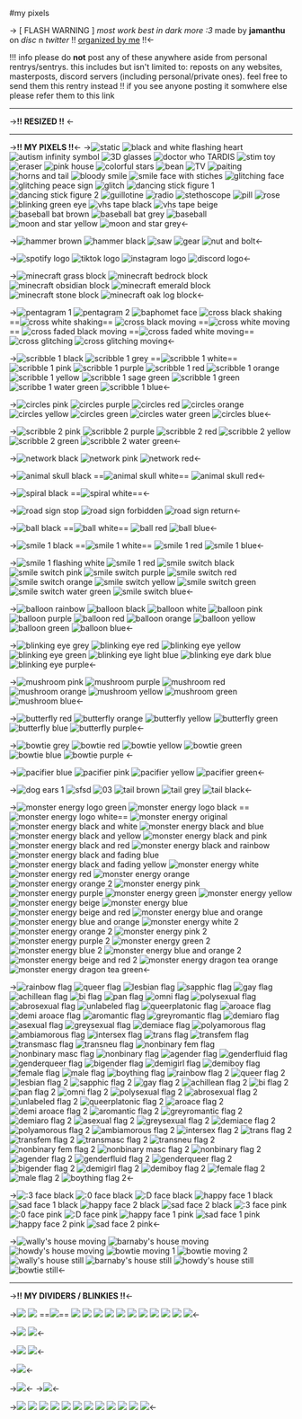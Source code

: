 #my pixels

-> [ FLASH WARNING ]
*most work best in dark more :3*
made by **jamanthu** on *disc* n *twitter*
!! [organized by me](https://rentry.co/jamPixels-a) !!<-

!!! info please do **not** post any of these anywhere aside from personal rentrys/sentrys. this includes but isn't limited to: reposts on any websites, masterposts, discord servers (including personal/private ones). feel free to send them this rentry instead !! if you see anyone posting it somwhere else please refer them to this link

***
->**!! RESIZED !!**
<-

***
->**!! MY PIXELS !!**<-
->![static](https://media.discordapp.net/attachments/1083529943713075280/1088628923635609673/Untitled_03-23-2023_02-36-25.gif) ![black and white flashing heart](https://media.discordapp.net/attachments/1083529943713075280/1088628992115998740/Untitled_03-23-2023_03-01-16.gif) ![autism infinity symbol](https://media.discordapp.net/attachments/1083529943713075280/1088493056044568608/Untitled_03-23-2023_11-16-51.gif) ![3D glasses](https://media.discordapp.net/attachments/1083529943713075280/1092608296168476712/Untitled_04-03-2023_11-08-09.gif) ![doctor who TARDIS](https://media.discordapp.net/attachments/1083529943713075280/1084617623658057758/Media_230309_225825.gif) ![stim toy](https://media.discordapp.net/attachments/1083529943713075280/1084617621598654567/Media_230309_230215.gif) ![eraser](https://media.discordapp.net/attachments/1083529943713075280/1152376341535137912/Untitled_09-14-2023_04-38-24.gif) ![pink house](https://media.discordapp.net/attachments/1083529943713075280/1109270283417833562/Untitled_05-11-2023_08-27-06.gif) ![colorful stars](https://media.discordapp.net/attachments/1083529943713075280/1166435305163862076/Untitled_09-28-2023_10-40-41.gif?ex=654a7a88&is=65380588&hm=dea68660baf238115612f205728be2ae623f8edd5c5c817a8eed3ca2e5b88263&=) ![bean](https://media.discordapp.net/attachments/1083529943713075280/1152376345662328912/Untitled_09-14-2023_12-13-57.gif) ![TV](https://media.discordapp.net/attachments/1083529943713075280/1088628923992121405/Untitled_03-23-2023_02-10-01.gif) ![paiting](https://media.discordapp.net/attachments/1083529943713075280/1109270670464008252/Untitled_05-18-2023_11-10-54.gif) ![horns and tail](https://media.discordapp.net/attachments/1083529943713075280/1133472056508432434/Untitled_07-12-2023_07-54-55.gif) ![bloody smile](https://media.discordapp.net/attachments/1083529943713075280/1103035507044274328/Untitled_04-24-2023_09-42-19.gif) ![smile face with stiches](https://media.discordapp.net/attachments/1083529943713075280/1091130272159895582/Untitled_03-30-2023_02-25-39.gif?width=25&height=25) ![glitching face](https://media.discordapp.net/attachments/1083529943713075280/1118589548155392121/Untitled_06-14-2023_12-27-21.gif) ![glitching peace sign](https://media.discordapp.net/attachments/1083529943713075280/1166435302039113800/Untitled_09-24-2023_07-21-32.gif?ex=654a7a87&is=65380587&hm=d4c499bfa4df7a89bcee22642b70d86603bc12cb992b76d809c9986dbeb4fcc1&=) ![glitch](https://media.discordapp.net/attachments/1083529943713075280/1166435304299823155/Untitled_09-25-2023_12-08-01.gif?ex=654a7a87&is=65380587&hm=162219ff45649825469368fc82fb86ff89d13089b0e5097feb1745a6b3e0eb6b&=) ![dancing stick figure 1](https://media.discordapp.net/attachments/1083529943713075280/1103035510601023590/Untitled_04-24-2023_10-02-28.gif) ![dancing stick figure 2](https://media.discordapp.net/attachments/1083529943713075280/1103035507404963931/Untitled_04-26-2023_07-56-42.gif) ![guillotine](https://media.discordapp.net/attachments/1083529943713075280/1096562851679842354/Untitled_04-13-2023_08-02-38.gif) ![radio](https://media.discordapp.net/attachments/1083529943713075280/1133472055690530826/Untitled_06-16-2023_11-24-49.gif) ![stethoscope](https://media.discordapp.net/attachments/1083529943713075280/1091130232766996640/Untitled_03-30-2023_02-05-17.gif?width=25&height=25) ![pill](https://media.discordapp.net/attachments/1083529943713075280/1092608319123902517/Untitled_04-03-2023_11-15-35.gif) ![rose](https://media.discordapp.net/attachments/1083529943713075280/1098673411548528640/Untitled_04-17-2023_09-41-33.gif) ![blinking green eye](https://media.discordapp.net/attachments/1083529943713075280/1152376342017486888/Untitled_09-14-2023_04-01-53.gif) ![vhs tape black](https://media.discordapp.net/attachments/1083529943713075280/1133472058756579428/Untitled_06-27-2023_10-45-40.gif) ![vhs tape beige](https://media.discordapp.net/attachments/1083529943713075280/1133472058001604720/Untitled_06-27-2023_10-45-40.gif) ![baseball bat brown](https://media.discordapp.net/attachments/1083529943713075280/1092608132674486333/Untitled_04-03-2023_09-38-04.gif) ![baseball bat grey](https://media.discordapp.net/attachments/1083529943713075280/1092608145089630339/Untitled_04-03-2023_09-38-04.gif) ![baseball](https://media.discordapp.net/attachments/1083529943713075280/1093223142585016331/Untitled_04-04-2023_08-20-18.gif) ![moon and star yellow](https://media.discordapp.net/attachments/1083529943713075280/1092608280423039097/Untitled_04-03-2023_11-46-06.gif) ![moon and star grey](https://media.discordapp.net/attachments/1083529943713075280/1092608265482948709/Untitled_04-03-2023_11-46-06.gif)<-

->![hammer brown](https://media.discordapp.net/attachments/1083529943713075280/1133472056130936882/Untitled_06-21-2023_09-31-36.gif) ![hammer black](https://media.discordapp.net/attachments/1083529943713075280/1133472057154343154/Untitled_06-21-2023_09-31-36.gif) ![saw](https://media.discordapp.net/attachments/1083529943713075280/1133472058400051321/Untitled_06-21-2023_10-53-15.gif) ![gear](https://media.discordapp.net/attachments/1083529943713075280/1133472057628303520/Untitled_06-21-2023_08-57-44.gif) ![nut and bolt](https://media.discordapp.net/attachments/1083529943713075280/1133472059226333204/Untitled_06-21-2023_09-47-11.gif)<-

->![spotify logo](https://media.discordapp.net/attachments/1083529943713075280/1088204117152894996/Untitled_03-21-2023_06-17-37.gif) ![tiktok logo](https://media.discordapp.net/attachments/1083529943713075280/1088204117744300033/Untitled_03-21-2023_06-49-11.gif) ![instagram logo](https://media.discordapp.net/attachments/1083529943713075280/1088204118679621662/Untitled_03-21-2023_07-23-54.gif) ![discord logo](https://media.discordapp.net/attachments/1083529943713075280/1088204118172127263/Untitled_03-21-2023_07-10-03.gif)<-

->![minecraft grass block](https://media.discordapp.net/attachments/1083529943713075280/1088203973728678038/Untitled_03-21-2023_07-38-42.gif) ![minecraft bedrock block](https://media.discordapp.net/attachments/1083529943713075280/1088203973263102074/Untitled_03-21-2023_09-23-14.gif) ![minecraft obsidian block](https://media.discordapp.net/attachments/1083529943713075280/1088203972873040002/Untitled_03-21-2023_09-47-28.gif) ![minecraft emerald block](https://media.discordapp.net/attachments/1083529943713075280/1088203971291787274/Untitled_03-21-2023_10-53-18.gif) ![minecraft stone block](https://media.discordapp.net/attachments/1083529943713075280/1088203972352938125/Untitled_03-21-2023_10-20-29.gif) ![minecraft oak log block](https://media.discordapp.net/attachments/1083529943713075280/1088203971761537044/Untitled_03-21-2023_10-36-28.gif)<-

->![pentagram 1](https://media.discordapp.net/attachments/1083529943713075280/1100183192490741881/Untitled_04-24-2023_12-23-49.gif) ![pentagram 2](https://media.discordapp.net/attachments/1083529943713075280/1100183301353918564/Untitled_04-24-2023_12-23-49.gif) ![baphomet face](https://media.discordapp.net/attachments/1083529943713075280/1100183193879072899/Untitled_04-23-2023_11-59-23.gif) ![cross black shaking](https://media.discordapp.net/attachments/1083529943713075280/1100183302511534120/Untitled_04-24-2023_12-34-51.gif) ==![cross white shaking](https://media.discordapp.net/attachments/1083529943713075280/1100183305141354666/Untitled_04-24-2023_12-34-51.gif)== ![cross black moving](https://media.discordapp.net/attachments/1083529943713075280/1100183301681057792/Untitled_04-24-2023_12-34-51.gif) ==![cross white moving](https://media.discordapp.net/attachments/1083529943713075280/1100183302041763972/Untitled_04-24-2023_12-34-51.gif)== ![cross faded black moving](https://media.discordapp.net/attachments/1083529943713075280/1100183303035818044/Untitled_04-24-2023_12-34-51.gif) ==![cross faded white moving](https://media.discordapp.net/attachments/1083529943713075280/1100183303404912840/Untitled_04-24-2023_12-34-51.gif)== ![cross glitching](https://media.discordapp.net/attachments/1083529943713075280/1118589549996671176/Untitled_06-14-2023_11-50-24.gif) ![cross glitching moving](https://media.discordapp.net/attachments/1083529943713075280/1118589550781026416/Untitled_06-14-2023_11-50-24.gif)<-

->![scribble 1 black](https://media.discordapp.net/attachments/1083529943713075280/1109270198239903754/Untitled_05-09-2023_12-34-06.gif) ![scribble 1 grey](https://media.discordapp.net/attachments/1083529943713075280/1109270182041489438/Untitled_05-09-2023_12-34-06.gif) ==![scribble 1 white](https://media.discordapp.net/attachments/1083529943713075280/1109270189947768932/Untitled_05-09-2023_12-34-06.gif)== ![scribble 1 pink](https://media.discordapp.net/attachments/1083529943713075280/1109270276337844285/Untitled_05-09-2023_12-34-06.gif) ![scribble 1 purple](https://media.discordapp.net/attachments/1083529943713075280/1109270268439953408/Untitled_05-09-2023_12-34-06.gif) ![scribble 1 red](https://media.discordapp.net/attachments/1083529943713075280/1109270206213263380/Untitled_05-09-2023_12-34-06.gif) ![scribble 1 orange](https://media.discordapp.net/attachments/1083529943713075280/1109270215973421097/Untitled_05-09-2023_12-34-06.gif) ![scribble 1 yellow](https://media.discordapp.net/attachments/1083529943713075280/1109270234910703636/Untitled_05-09-2023_12-34-06.gif) ![scribble 1 sage green](https://media.discordapp.net/attachments/1083529943713075280/1109270249389424782/Untitled_05-09-2023_12-34-06.gif) ![scribble 1 green](https://media.discordapp.net/attachments/1083529943713075280/1109270243110555648/Untitled_05-09-2023_12-34-06.gif) ![scribbe 1 water green](https://media.discordapp.net/attachments/1083529943713075280/1109270256456839228/Untitled_05-09-2023_12-34-06.gif) ![scribble 1 blue](https://media.discordapp.net/attachments/1083529943713075280/1109270263041904661/Untitled_05-09-2023_12-34-06.gif)<-

->![circles pink](https://media.discordapp.net/attachments/1083529943713075280/1090988148235960401/Untitled_03-29-2023_08-42-55.gif?width=25&height=25) ![circles purple](https://cdn.discordapp.com/attachments/1083529943713075280/1090988133081952347/Untitled_03-29-2023_08-42-55.gif) ![circles red](https://media.discordapp.net/attachments/1083529943713075280/1090988057576099940/Untitled_03-29-2023_08-42-55.gif?width=25&height=25) ![circles orange](https://media.discordapp.net/attachments/1083529943713075280/1090988072226795610/Untitled_03-29-2023_08-42-55.gif?width=25&height=25) ![circles yellow](https://media.discordapp.net/attachments/1083529943713075280/1090988085262680166/Untitled_03-29-2023_08-42-55.gif?width=25&height=25) ![circles green](https://media.discordapp.net/attachments/1083529943713075280/1090988098109841509/Untitled_03-29-2023_08-42-55.gif?width=25&height=25) ![circles water green](https://media.discordapp.net/attachments/1083529943713075280/1090988110256537661/Untitled_03-29-2023_08-42-55.gif?width=25&height=25) ![circles blue](https://media.discordapp.net/attachments/1083529943713075280/1090988121342083072/Untitled_03-29-2023_08-42-55.gif?width=25&height=25)<-

->![scribble 2 pink](https://media.discordapp.net/attachments/1083529943713075280/1088493096217608262/Untitled_03-23-2023_12-03-02.gif) ![scribble 2 purple](https://media.discordapp.net/attachments/1083529943713075280/1088493069445373963/Untitled_03-23-2023_12-03-02.gif) ![scribble 2 red](https://media.discordapp.net/attachments/1083529943713075280/1088493082686787584/Untitled_03-23-2023_12-03-02.gif) ![scribble 2 yellow](https://media.discordapp.net/attachments/1083529943713075280/1088493134792626317/Untitled_03-23-2023_12-03-02.gif) ![scribble 2 green](https://media.discordapp.net/attachments/1083529943713075280/1088493108305596516/Untitled_03-23-2023_12-03-02.gif) ![scribble 2 water green](https://media.discordapp.net/attachments/1083529943713075280/1088493121739956244/Untitled_03-23-2023_12-03-02.gif)<-

->![network black](https://media.discordapp.net/attachments/1083529943713075280/1098673412588716072/Untitled_04-19-2023_06-41-29.gif) ![network pink](https://media.discordapp.net/attachments/1083529943713075280/1098673412974587974/Untitled_04-19-2023_06-41-29.gif) ![network red](https://media.discordapp.net/attachments/1083529943713075280/1098673413322719292/Untitled_04-19-2023_06-41-29.gif)<-

->![animal skull black](https://media.discordapp.net/attachments/1083529943713075280/1109270382030094376/Untitled_05-11-2023_09-06-07.gif) ==![animal skull white](https://media.discordapp.net/attachments/1083529943713075280/1109270375612825620/Untitled_05-11-2023_09-06-07.gif)== ![animal skull red](https://media.discordapp.net/attachments/1083529943713075280/1109270367031279686/Untitled_05-11-2023_09-06-07.gif)<-

->![spiral black](https://media.discordapp.net/attachments/1083529943713075280/1105253853525454908/Untitled_05-04-2023_02-14-38.gif) ==![spiral white](https://media.discordapp.net/attachments/1083529943713075280/1105253860748054588/Untitled_05-04-2023_02-14-38.gif)==<-

->![road sign stop](https://media.discordapp.net/attachments/1083529943713075280/1103035508596146196/Untitled_04-24-2023_10-10-24.gif) ![road sign forbidden](https://media.discordapp.net/attachments/1083529943713075280/1103035508206096384/Untitled_04-24-2023_10-10-24.gif) ![road sign return](https://media.discordapp.net/attachments/1083529943713075280/1103035507790848020/Untitled_04-24-2023_10-10-24.gif)<-

->![ball black](https://media.discordapp.net/attachments/1083529943713075280/1118589680447914154/Untitled_06-14-2023_10-52-45.gif) ==![ball white](https://media.discordapp.net/attachments/1083529943713075280/1118589680070434897/Untitled_06-14-2023_10-52-45.gif)== ![ball red](https://media.discordapp.net/attachments/1083529943713075280/1118589679680360518/Untitled_06-14-2023_10-52-45.gif) ![ball blue](https://media.discordapp.net/attachments/1083529943713075280/1118589679202205876/Untitled_06-14-2023_10-52-45.gif)<-

->![smile 1 black](https://media.discordapp.net/attachments/1083529943713075280/1118589682037563512/Untitled_06-14-2023_10-49-33.gif) ==![smile 1 white](https://media.discordapp.net/attachments/1083529943713075280/1118589681681043496/Untitled_06-14-2023_10-49-33.gif)== ![smile 1 red](https://media.discordapp.net/attachments/1083529943713075280/1118589681169342544/Untitled_06-14-2023_10-49-33.gif) ![smile 1 blue](https://media.discordapp.net/attachments/1083529943713075280/1118589680833794068/Untitled_06-14-2023_10-49-33.gif)<-

->![smile 1 flashing white](https://media.discordapp.net/attachments/1083529943713075280/1118589678652760084/Untitled_06-14-2023_11-35-37.gif) ![smile 1 red](https://media.discordapp.net/attachments/1083529943713075280/1118589678250102824/Untitled_06-14-2023_11-35-37.gif) ![smile switch black](https://media.discordapp.net/attachments/1083529943713075280/1118589626509164554/Untitled_06-14-2023_11-35-37.gif) ![smile switch pink](https://media.discordapp.net/attachments/1083529943713075280/1118589551229800498/Untitled_06-14-2023_11-35-37.gif) ![smile switch purple](https://media.discordapp.net/attachments/1083529943713075280/1118589551653441697/Untitled_06-14-2023_11-35-37.gif)  ![smile switch red](https://media.discordapp.net/attachments/1083529943713075280/1118589625682890924/Untitled_06-14-2023_11-35-37.gif) ![smile switch orange](https://media.discordapp.net/attachments/1083529943713075280/1118589625204736020/Untitled_06-14-2023_11-35-37.gif) ![smile switch yellow](https://media.discordapp.net/attachments/1083529943713075280/1118589624848232508/Untitled_06-14-2023_11-35-37.gif) ![smile switch green](https://media.discordapp.net/attachments/1083529943713075280/1118589624437182474/Untitled_06-14-2023_11-35-37.gif) ![smile switch water green](https://media.discordapp.net/attachments/1083529943713075280/1118589623900307617/Untitled_06-14-2023_11-35-37.gif) ![smile switch blue](https://media.discordapp.net/attachments/1083529943713075280/1118589623107588198/Untitled_06-14-2023_11-35-37.gif)<-

->![balloon rainbow](https://media.discordapp.net/attachments/1083529943713075280/1109270650037743728/Untitled_05-18-2023_08-25-45.gif) ![balloon black](https://media.discordapp.net/attachments/1083529943713075280/1109270575014219776/Untitled_05-18-2023_08-25-45.gif) ![balloon white](https://media.discordapp.net/attachments/1083529943713075280/1109270630450339932/Untitled_05-18-2023_08-25-45.gif) ![balloon pink](https://media.discordapp.net/attachments/1083529943713075280/1109270623345197096/Untitled_05-18-2023_08-25-45.gif) ![balloon purple](https://media.discordapp.net/attachments/1083529943713075280/1109270616588165250/Untitled_05-18-2023_08-25-45.gif) ![balloon red](https://media.discordapp.net/attachments/1083529943713075280/1109270582643662878/Untitled_05-18-2023_08-25-45.gif) ![balloon orange](https://media.discordapp.net/attachments/1083529943713075280/1109270589480378469/Untitled_05-18-2023_08-25-45.gif) ![balloon yellow](https://media.discordapp.net/attachments/1083529943713075280/1109270595654389830/Untitled_05-18-2023_08-25-45.gif) ![balloon green](https://media.discordapp.net/attachments/1083529943713075280/1109270603195748433/Untitled_05-18-2023_08-25-45.gif) ![balloon blue](https://media.discordapp.net/attachments/1083529943713075280/1109270610028269588/Untitled_05-18-2023_08-25-45.gif)<-

->![blinking eye grey](https://media.discordapp.net/attachments/1083529943713075280/1092608167508201513/Untitled_04-03-2023_11-57-43.gif) ![blinking eye red](https://media.discordapp.net/attachments/1083529943713075280/1092608180216938586/Untitled_04-03-2023_11-57-43.gif) ![blinking eye yellow](https://media.discordapp.net/attachments/1083529943713075280/1092608251792740522/Untitled_04-03-2023_11-57-43.gif) ![blinking eye green](https://media.discordapp.net/attachments/1083529943713075280/1092608235850190870/Untitled_04-03-2023_11-57-43.gif) ![blinking eye light blue](https://media.discordapp.net/attachments/1083529943713075280/1092608222759768165/Untitled_04-03-2023_11-57-43.gif) ![blinking eye dark blue](https://media.discordapp.net/attachments/1083529943713075280/1092608209799364608/Untitled_04-03-2023_11-57-43.gif) ![blinking eye purple](https://media.discordapp.net/attachments/1083529943713075280/1092608196503421048/Untitled_04-03-2023_11-57-43.gif)<-

->![mushroom pink](https://media.discordapp.net/attachments/1083529943713075280/1109270350459576381/Untitled_05-11-2023_08-48-57.gif) ![mushroom purple](https://media.discordapp.net/attachments/1083529943713075280/1109270343241187398/Untitled_05-11-2023_08-48-57.gif) ![mushroom red](https://media.discordapp.net/attachments/1083529943713075280/1109270294947954740/Untitled_05-11-2023_08-48-57.gif) ![mushroom orange](https://media.discordapp.net/attachments/1083529943713075280/1109270303533695006/Untitled_05-11-2023_08-48-57.gif) ![mushroom yellow](https://media.discordapp.net/attachments/1083529943713075280/1109270311301562508/Untitled_05-11-2023_08-48-57.gif) ![mushroom green](https://media.discordapp.net/attachments/1083529943713075280/1109270318675132506/Untitled_05-11-2023_08-48-57.gif) ![mushroom blue](https://media.discordapp.net/attachments/1083529943713075280/1109270334907109446/Untitled_05-11-2023_08-48-57.gif)<-

->![butterfly red](https://media.discordapp.net/attachments/1083529943713075280/1092608107999404163/Untitled_04-03-2023_10-42-05.gif) ![butterfly orange](https://media.discordapp.net/attachments/1083529943713075280/1092608089146003466/Untitled_04-03-2023_10-42-05.gif) ![butterfly yellow](https://media.discordapp.net/attachments/1083529943713075280/1092608064630292522/Untitled_04-03-2023_10-42-05.gif) ![butterfly green](https://media.discordapp.net/attachments/1083529943713075280/1092608033022021632/Untitled_04-03-2023_10-42-05.gif) ![butterfly blue](https://media.discordapp.net/attachments/1083529943713075280/1092608015603073104/Untitled_04-03-2023_10-42-05.gif) ![butterfly purple](https://media.discordapp.net/attachments/1083529943713075280/1092607996787441725/Untitled_04-03-2023_10-42-05.gif)<-

->![bowtie grey](https://media.discordapp.net/attachments/1083529943713075280/1100183196072693778/Untitled_04-23-2023_10-41-15.gif) ![bowtie red](https://media.discordapp.net/attachments/1083529943713075280/1100183195636465704/Untitled_04-23-2023_10-41-15.gif) ![bowtie yellow](https://media.discordapp.net/attachments/1083529943713075280/1100183194210406492/Untitled_04-23-2023_10-41-15.gif) ![bowtie green](https://media.discordapp.net/attachments/1083529943713075280/1100183194592084048/Untitled_04-23-2023_10-41-15.gif) ![bowtie blue](https://media.discordapp.net/attachments/1083529943713075280/1100183194944426064/Untitled_04-23-2023_10-41-15.gif) ![bowtie purple](https://media.discordapp.net/attachments/1083529943713075280/1100183195246399639/Untitled_04-23-2023_10-41-15.gif) <-

->![pacifier blue](https://media.discordapp.net/attachments/1083529943713075280/1088629016120000642/Untitled_03-23-2023_03-26-19.gif) ![pacifier pink](https://media.discordapp.net/attachments/1083529943713075280/1088629029801836595/Untitled_03-23-2023_03-26-19.gif) ![pacifier yellow](https://media.discordapp.net/attachments/1083529943713075280/1088629041264853094/Untitled_03-23-2023_03-26-19.gif) ![pacifier green](https://media.discordapp.net/attachments/1083529943713075280/1088629052593684520/Untitled_03-23-2023_03-26-19.gif)<-

->![dog ears 1](https://media.discordapp.net/attachments/1083529943713075280/1152376367820836945/Untitled_09-14-2023_12-20-40.gif) ![sfsd](https://media.discordapp.net/attachments/1083529943713075280/1152376366889701396/Untitled_09-14-2023_12-20-40.gif) ![03](https://media.discordapp.net/attachments/1083529943713075280/1084617682168594442/Media_230309_230528.gif) ![tail brown](https://media.discordapp.net/attachments/1083529943713075280/1088204046835404880/Untitled_03-21-2023_03-25-09.gif) ![tail grey](https://media.discordapp.net/attachments/1083529943713075280/1088204064652791988/Untitled_03-21-2023_03-25-09.gif) ![tail black](https://media.discordapp.net/attachments/1083529943713075280/1088204081136418966/Untitled_03-21-2023_03-25-09.gif)<-

->![monster energy logo green](https://media.discordapp.net/attachments/1083529943713075280/1152376344508903544/Untitled_09-14-2023_02-39-27.gif) ![monster energy logo black](https://media.discordapp.net/attachments/1083529943713075280/1152376344039133214/Untitled_09-14-2023_02-39-27.gif) ==![monster energy logo white](https://media.discordapp.net/attachments/1083529943713075280/1152376343502270584/Untitled_09-14-2023_02-39-27.gif)== ![monster energy original](https://media.discordapp.net/attachments/1083529943713075280/1152376529536434246/Untitled_09-14-2023_02-39-27.gif) ![monster energy black and white](https://media.discordapp.net/attachments/1083529943713075280/1152376528982773760/Untitled_09-14-2023_02-39-27.gif) ![monster energy black and blue](https://media.discordapp.net/attachments/1083529943713075280/1152376528588521564/Untitled_09-14-2023_02-39-27.gif) ![monster energy black and yellow](https://media.discordapp.net/attachments/1083529943713075280/1152376505343688786/Untitled_09-14-2023_02-39-27.gif) ![monster energy black and pink](https://media.discordapp.net/attachments/1083529943713075280/1152376504647430184/Untitled_09-14-2023_02-39-27.gif) ![monster energy black and red](https://media.discordapp.net/attachments/1083529943713075280/1152376504978772158/Untitled_09-14-2023_02-39-27.gif) ![monster energy black and rainbow](https://media.discordapp.net/attachments/1083529943713075280/1152376504219615322/Untitled_09-14-2023_02-39-27.gif) ![monster energy black and fading blue](https://media.discordapp.net/attachments/1083529943713075280/1152376451933425695/Untitled_09-14-2023_02-39-27.gif) ![monster energy black and fading yellow](https://media.discordapp.net/attachments/1083529943713075280/1152376451480436786/Untitled_09-14-2023_02-39-27.gif)
![monster energy white](https://media.discordapp.net/attachments/1083529943713075280/1152376503858892880/Untitled_09-14-2023_02-39-27.gif) ![monster energy red](https://media.discordapp.net/attachments/1083529943713075280/1152376503514968236/Untitled_09-14-2023_02-39-27.gif) ![monster energy orange](https://media.discordapp.net/attachments/1083529943713075280/1152376503166845010/Untitled_09-14-2023_02-39-27.gif) ![monster energy orange 2](https://media.discordapp.net/attachments/1083529943713075280/1152376451040039005/Untitled_09-14-2023_02-39-27.gif) ![monster energy pink](https://media.discordapp.net/attachments/1083529943713075280/1152376502470586398/Untitled_09-14-2023_02-39-27.gif) ![monster energy purple](https://media.discordapp.net/attachments/1083529943713075280/1152376502122463352/Untitled_09-14-2023_02-39-27.gif) ![monster energy green](https://media.discordapp.net/attachments/1083529943713075280/1152376453695025173/Untitled_09-14-2023_02-39-27.gif) ![monster energy yellow](https://media.discordapp.net/attachments/1083529943713075280/1152376453204295730/Untitled_09-14-2023_02-39-27.gif) ![monster energy beige](https://media.discordapp.net/attachments/1083529943713075280/1152376452768084070/Untitled_09-14-2023_02-39-27.gif) ![monster energy blue](https://media.discordapp.net/attachments/1083529943713075280/1152376452348657834/Untitled_09-14-2023_02-39-27.gif) ![monster energy beige and red](https://media.discordapp.net/attachments/1083529943713075280/1152376449626554478/Untitled_09-14-2023_02-39-27.gif) ![monster energy blue and orange](https://media.discordapp.net/attachments/1083529943713075280/1152376450662547537/Untitled_09-14-2023_02-39-27.gif) ![monster energy blue and orange](https://media.discordapp.net/attachments/1083529943713075280/1152376450209566761/Untitled_09-14-2023_02-39-27.gif)
![monster energy white 2](https://media.discordapp.net/attachments/1083529943713075280/1084617622336839730/Media_230309_225740.gif) ![monster energy orange 2](https://media.discordapp.net/attachments/1083529943713075280/1084617624043921488/Media_230309_225649.gif) ![monster energy pink 2](https://media.discordapp.net/attachments/1083529943713075280/1084617622835974154/Media_230309_225716.gif) ![monster energy purple 2](https://media.discordapp.net/attachments/1083529943713075280/1084617425170997248/Media_230309_225609.gif) ![monster energy green 2](https://media.discordapp.net/attachments/1083529943713075280/1084617422016880640/Media_230309_225406.gif) ![monster energy blue 2](https://media.discordapp.net/attachments/1083529943713075280/1084617424785133679/Media_230309_225133.gif) ![monster energy blue and orange 2](https://media.discordapp.net/attachments/1083529943713075280/1084617423950467102/Media_230309_225544.gif) ![monster energy beige and red 2](https://media.discordapp.net/attachments/1083529943713075280/1084617423572967444/Media_230309_225335.gif) ![monster energy dragon tea orange](https://media.discordapp.net/attachments/1083529943713075280/1084617423233241200/Media_230309_225213.gif) ![monster energy dragon tea green](https://media.discordapp.net/attachments/1083529943713075280/1084617422868316300/Media_230309_225236.gif)<-

->![rainbow flag](https://media.discordapp.net/attachments/1083529943713075280/1152376972513656912/Untitled_09-11-2023_10-47-03.gif) ![queer flag](https://media.discordapp.net/attachments/1083529943713075280/1152376626785558588/Untitled_09-11-2023_10-47-03.gif) ![lesbian flag](https://media.discordapp.net/attachments/1083529943713075280/1152376971645440040/Untitled_09-11-2023_10-47-03.gif) ![sapphic flag](https://media.discordapp.net/attachments/1083529943713075280/1152376970806579291/Untitled_09-11-2023_10-47-03.gif) ![gay flag](https://media.discordapp.net/attachments/1083529943713075280/1152376970034815046/Untitled_09-11-2023_10-47-03.gif) ![achillean flag](https://media.discordapp.net/attachments/1083529943713075280/1152376939458330625/Untitled_09-11-2023_10-47-03.gif) ![bi flag](https://media.discordapp.net/attachments/1083529943713075280/1152376938711765022/Untitled_09-11-2023_10-47-03.gif) ![pan flag](https://media.discordapp.net/attachments/1083529943713075280/1152376938023895040/Untitled_09-11-2023_10-47-03.gif) ![omni flag](https://media.discordapp.net/attachments/1083529943713075280/1152376937331818516/Untitled_09-11-2023_10-47-03.gif) ![polysexual flag](https://media.discordapp.net/attachments/1083529943713075280/1152376627842535604/Untitled_09-11-2023_10-47-03.gif) ![abrosexual flag](https://media.discordapp.net/attachments/1083529943713075280/1152376584280490164/Untitled_09-11-2023_10-47-03.gif) ![unlabeled flag](https://media.discordapp.net/attachments/1083529943713075280/1152376587677876224/Untitled_09-11-2023_10-47-03.gif) ![queerplatonic flag](https://media.discordapp.net/attachments/1083529943713075280/1152376625745362965/Untitled_09-11-2023_10-47-03.gif) ![aroace flag](https://media.discordapp.net/attachments/1083529943713075280/1152376936379731988/Untitled_09-11-2023_10-47-03.gif) ![demi aroace flag](https://media.discordapp.net/attachments/1083529943713075280/1152376856062988309/Untitled_09-11-2023_10-47-03.gif) ![aromantic flag](https://media.discordapp.net/attachments/1083529943713075280/1152376854863417364/Untitled_09-11-2023_10-47-03.gif) ![greyromantic flag](https://media.discordapp.net/attachments/1083529943713075280/1152376853026308166/Untitled_09-11-2023_10-47-03.gif) ![demiaro flag](https://media.discordapp.net/attachments/1083529943713075280/1152376668606963782/Untitled_09-11-2023_10-47-03.gif) ![asexual flag](https://media.discordapp.net/attachments/1083529943713075280/1152376853907116072/Untitled_09-11-2023_10-47-03.gif) ![greysexual flag](https://media.discordapp.net/attachments/1083529943713075280/1152376852246171669/Untitled_09-11-2023_10-47-03.gif) ![demiace flag](https://media.discordapp.net/attachments/1083529943713075280/1152376669848485948/Untitled_09-11-2023_10-47-03.gif) ![polyamorous flag](https://media.discordapp.net/attachments/1083529943713075280/1166435251120246914/Untitled_09-11-2023_10-47-03.gif?ex=654a7a7b&is=6538057b&hm=4ac280c9ba3ac8640a28bee3fc802eda5f335e68f908bd9fd7e6ebf451bed980&=) ![ambiamorous flag](https://media.discordapp.net/attachments/1083529943713075280/1166435249547382825/Untitled_09-11-2023_10-47-03.gif?ex=654a7a7a&is=6538057a&hm=50b2f2fefc9a2a15ff75adb9fcd9ea26d412c3a15b2f20da57d06fced3202cbe&=) ![intersex flag](https://media.discordapp.net/attachments/1083529943713075280/1152376731840295062/Untitled_09-11-2023_10-47-03.gif) ![trans flag](https://media.discordapp.net/attachments/1083529943713075280/1152376735325769748/Untitled_09-11-2023_10-47-03.gif) ![transfem flag](https://media.discordapp.net/attachments/1083529943713075280/1152376671656226907/Untitled_09-11-2023_10-47-03.gif) ![transmasc flag](https://media.discordapp.net/attachments/1083529943713075280/1152376672407003227/Untitled_09-11-2023_10-47-03.gif) ![transneu flag](https://media.discordapp.net/attachments/1083529943713075280/1166435250151374899/Untitled_09-11-2023_10-47-03.gif?ex=654a7a7a&is=6538057a&hm=30ade87367f3bacfaeb35b5e50a064b69e489514f6d966a7f495a21c9a30bcef&=) ![nonbinary fem flag](https://media.discordapp.net/attachments/1083529943713075280/1166435253410336878/Untitled_09-11-2023_10-47-03.gif?ex=654a7a7b&is=6538057b&hm=68dfa4859a319711e4384a0d143c95874260f63ca1444e71d29fcc0eb39f473d&=) ![nonbinary masc flag](https://media.discordapp.net/attachments/1083529943713075280/1166435252881862706/Untitled_09-11-2023_10-47-03.gif?ex=654a7a7b&is=6538057b&hm=c5c0d677da40f8ff4192c85d66a0230ae9d951f138e14641e112340e0d12d28a&=) ![nonbinary flag](https://media.discordapp.net/attachments/1083529943713075280/1152376733769662514/Untitled_09-11-2023_10-47-03.gif) ![agender flag](https://media.discordapp.net/attachments/1083529943713075280/1152376667650662512/Untitled_09-11-2023_10-47-03.gif) ![genderfluid flag](https://media.discordapp.net/attachments/1083529943713075280/1152376734512066560/Untitled_09-11-2023_10-47-03.gif) ![genderqueer flag](https://media.discordapp.net/attachments/1083529943713075280/1152376732523974716/Untitled_09-11-2023_10-47-03.gif) ![bigender flag](https://media.discordapp.net/attachments/1083529943713075280/1152376586696396880/Untitled_09-11-2023_10-47-03.gif) ![demigirl flag](https://media.discordapp.net/attachments/1083529943713075280/1152376629490876476/Untitled_09-11-2023_10-47-03.gif) ![demiboy flag](https://media.discordapp.net/attachments/1083529943713075280/1152376628555554917/Untitled_09-11-2023_10-47-03.gif) ![female flag](https://media.discordapp.net/attachments/1083529943713075280/1152376585035456653/Untitled_09-11-2023_10-47-03.gif) ![male flag](https://media.discordapp.net/attachments/1083529943713075280/1152376585912062052/Untitled_09-11-2023_10-47-03.gif) ![boything flag](https://media.discordapp.net/attachments/1083529943713075280/1166435302408204368/Untitled_09-11-2023_10-47-03.gif?ex=654a7a87&is=65380587&hm=4afd613fd1b39382742360ce8cfa6b9da04c12a40cb8dcfd5d51c0a1552735da&=)
![rainbow flag 2](https://media.discordapp.net/attachments/1083529943713075280/1152376972874371102/Untitled_09-11-2023_10-47-03.gif) ![queer flag 2](https://media.discordapp.net/attachments/1083529943713075280/1152376627305644172/Untitled_09-11-2023_10-47-03.gif) ![lesbian flag 2](https://media.discordapp.net/attachments/1083529943713075280/1152376972052275291/Untitled_09-11-2023_10-47-03.gif) ![sapphic flag 2](https://media.discordapp.net/attachments/1083529943713075280/1152376971238580294/Untitled_09-11-2023_10-47-03.gif) ![gay flag 2](https://media.discordapp.net/attachments/1083529943713075280/1152376970378756226/Untitled_09-11-2023_10-47-03.gif) ![achillean flag 2](https://media.discordapp.net/attachments/1083529943713075280/1152376939970056292/Untitled_09-11-2023_10-47-03.gif) ![bi flag 2](https://media.discordapp.net/attachments/1083529943713075280/1152376939089248306/Untitled_09-11-2023_10-47-03.gif) ![pan flag 2](https://media.discordapp.net/attachments/1083529943713075280/1152376938392977418/Untitled_09-11-2023_10-47-03.gif) ![omni flag 2](https://media.discordapp.net/attachments/1083529943713075280/1152376937667383366/Untitled_09-11-2023_10-47-03.gif) ![polysexual flag 2](https://media.discordapp.net/attachments/1083529943713075280/1152376628199030835/Untitled_09-11-2023_10-47-03.gif) ![abrosexual flag 2](https://media.discordapp.net/attachments/1083529943713075280/1152376584670548039/Untitled_09-11-2023_10-47-03.gif) ![unlabeled flag 2](https://media.discordapp.net/attachments/1083529943713075280/1152376588097294397/Untitled_09-11-2023_10-47-03.gif) ![queerplatonic flag 2](https://media.discordapp.net/attachments/1083529943713075280/1152376626169008189/Untitled_09-11-2023_10-47-03.gif) ![aroace flag 2](https://media.discordapp.net/attachments/1083529943713075280/1152376936740438042/Untitled_09-11-2023_10-47-03.gif) ![demi aroace flag 2](https://media.discordapp.net/attachments/1083529943713075280/1152376855601619014/Untitled_09-11-2023_10-47-03.gif) ![aromantic flag 2](https://media.discordapp.net/attachments/1083529943713075280/1152376855249289387/Untitled_09-11-2023_10-47-03.gif) ![greyromantic flag 2](https://media.discordapp.net/attachments/1083529943713075280/1152376853554798593/Untitled_09-11-2023_10-47-03.gif) ![demiaro flag 2](https://media.discordapp.net/attachments/1083529943713075280/1152376669252890665/Untitled_09-11-2023_10-47-03.gif) ![asexual flag 2](https://media.discordapp.net/attachments/1083529943713075280/1152376854351716412/Untitled_09-11-2023_10-47-03.gif) ![greysexual flag 2](https://media.discordapp.net/attachments/1083529943713075280/1152376852611072082/Untitled_09-11-2023_10-47-03.gif) ![demiace flag 2](https://media.discordapp.net/attachments/1083529943713075280/1152376670368571412/Untitled_09-11-2023_10-47-03.gif) ![polyamorous flag 2](https://media.discordapp.net/attachments/1083529943713075280/1166435252017836193/Untitled_09-11-2023_10-47-03.gif?ex=654a7a7b&is=6538057b&hm=a85fe51e395b293e770eea9fd6d23a10c168bb2aa798d86754cba387c7118811&=) ![ambiamorous flag 2](https://media.discordapp.net/attachments/1083529943713075280/1166435251522912426/Untitled_09-11-2023_10-47-03.gif?ex=654a7a7b&is=6538057b&hm=d35bdd9ff21d58fbec383b8dfa08d4b1f3e712628fe6010fe206a646d76c51c0&=) ![intersex flag 2](https://media.discordapp.net/attachments/1083529943713075280/1152376732167438346/Untitled_09-11-2023_10-47-03.gif) ![trans flag 2](https://media.discordapp.net/attachments/1083529943713075280/1152376735829078119/Untitled_09-11-2023_10-47-03.gif) ![transfem flag 2](https://media.discordapp.net/attachments/1083529943713075280/1152376672016941066/Untitled_09-11-2023_10-47-03.gif) ![transmasc flag 2](https://media.discordapp.net/attachments/1083529943713075280/1152376672964849734/Untitled_09-11-2023_10-47-03.gif) ![transneu flag 2](https://media.discordapp.net/attachments/1083529943713075280/1166435248876302386/Untitled_09-11-2023_10-47-03.gif?ex=654a7a7a&is=6538057a&hm=4f2911dea9d48fedb43fc926c19c7a2c629a46afe1631e8106a2d7140b1c51de&=) ![nonbinary fem flag 2](https://media.discordapp.net/attachments/1083529943713075280/1166435250574995577/Untitled_09-11-2023_10-47-03.gif?ex=654a7a7b&is=6538057b&hm=6ba203f63fc4afdf6883a937cdfd72a9ff4005ae1c96a0e6a5638ba99d588576&=) ![nonbinary masc flag 2](https://media.discordapp.net/attachments/1083529943713075280/1166435252462424105/Untitled_09-11-2023_10-47-03.gif?ex=654a7a7b&is=6538057b&hm=0181b56b1e29e4badab628ed1d649bc92f4575f492c78fcfbc20e621504b73e5&=) ![nonbinary flag 2](https://media.discordapp.net/attachments/1083529943713075280/1152376734147170324/Untitled_09-11-2023_10-47-03.gif) ![agender flag 2](https://media.discordapp.net/attachments/1083529943713075280/1152376668065902643/Untitled_09-11-2023_10-47-03.gif) ![genderfluid flag 2](https://media.discordapp.net/attachments/1083529943713075280/1152376734893736056/Untitled_09-11-2023_10-47-03.gif) ![genderqueer flag 2](https://media.discordapp.net/attachments/1083529943713075280/1152376733375410216/Untitled_09-11-2023_10-47-03.gif) ![bigender flag 2](https://media.discordapp.net/attachments/1083529943713075280/1152376587203911761/Untitled_09-11-2023_10-47-03.gif) ![demigirl flag 2](https://media.discordapp.net/attachments/1083529943713075280/1152376629864177715/Untitled_09-11-2023_10-47-03.gif) ![demiboy flag 2](https://media.discordapp.net/attachments/1083529943713075280/1152376628958220388/Untitled_09-11-2023_10-47-03.gif) ![female flag 2](https://media.discordapp.net/attachments/1083529943713075280/1152376585484255342/Untitled_09-11-2023_10-47-03.gif) ![male flag 2](https://media.discordapp.net/attachments/1083529943713075280/1152376586323107942/Untitled_09-11-2023_10-47-03.gif) ![boything flag 2](https://media.discordapp.net/attachments/1083529943713075280/1166435303750381569/Untitled_09-11-2023_10-47-03.gif?ex=654a7a87&is=65380587&hm=d47c4440a5040c6628ea29b1c0476e6934ac12c9d0cadd32116b37e1795ff9a7&=)<-

->![:3 face black](https://media.discordapp.net/attachments/1083529943713075280/1100183304730316820/Untitled_04-24-2023_07-40-28.gif) ![:0 face black](https://media.discordapp.net/attachments/1083529943713075280/1100183451010879498/Untitled_04-24-2023_07-40-28.gif) ![:D face black](https://media.discordapp.net/attachments/1083529943713075280/1100183453414211634/Untitled_04-24-2023_07-40-28.gif) ![happy face 1 black](https://media.discordapp.net/attachments/1083529943713075280/1100183451677765642/Untitled_04-24-2023_07-40-28.gif) ![sad face 1 black](https://media.discordapp.net/attachments/1083529943713075280/1100183550873063496/Untitled_04-24-2023_07-40-28.gif) ![happy face 2 black](https://media.discordapp.net/attachments/1083529943713075280/1100183452642455633/Untitled_04-24-2023_07-40-28.gif) ![sad face 2 black](https://media.discordapp.net/attachments/1083529943713075280/1100183452013318215/Untitled_04-24-2023_07-40-28.gif)
![:3 face pink](https://media.discordapp.net/attachments/1083529943713075280/1100183304080203826/Untitled_04-24-2023_07-40-28.gif) ![:0 face pink](https://media.discordapp.net/attachments/1083529943713075280/1100183453741363260/Untitled_04-24-2023_07-40-28.gif) ![:D face pink](https://media.discordapp.net/attachments/1083529943713075280/1100183452990591046/Untitled_04-24-2023_07-40-28.gif) ![happy face 1 pink](https://media.discordapp.net/attachments/1083529943713075280/1100183451342225468/Untitled_04-24-2023_07-40-28.gif) ![sad face 1 pink](https://media.discordapp.net/attachments/1083529943713075280/1100183550474588191/Untitled_04-24-2023_07-40-28.gif) ![happy face 2 pink](https://media.discordapp.net/attachments/1083529943713075280/1100183452332081172/Untitled_04-24-2023_07-40-28.gif) ![sad face 2 pink](https://media.discordapp.net/attachments/1083529943713075280/1100183550088728697/Untitled_04-24-2023_07-40-28.gif)<-

->![wally's house moving](https://media.discordapp.net/attachments/1083529943713075280/1096562851340111922/Untitled_04-10-2023_08-07-39.gif) ![barnaby's house moving](https://media.discordapp.net/attachments/1083529943713075280/1096562850622877746/Untitled_04-10-2023_08-26-41.gif) ![howdy's house moving](https://media.discordapp.net/attachments/1083529943713075280/1096562853445644338/Untitled_04-10-2023_11-24-17.gif) ![bowtie moving 1](https://media.discordapp.net/attachments/1083529943713075280/1096562852837470261/Untitled_04-10-2023_10-55-31.gif) ![bowtie moving 2](https://media.discordapp.net/attachments/1083529943713075280/1096562851000356944/Untitled_04-10-2023_10-55-31.gif)
![wally's house still](https://media.discordapp.net/attachments/1083529943713075280/1096562850400587837/Untitled_04-10-2023_08-07-39.png) ![barnaby's house still](https://media.discordapp.net/attachments/1083529943713075280/1096562902124732547/Untitled_04-10-2023_08-26-41.png) ![howdy's house still](https://media.discordapp.net/attachments/1083529943713075280/1096562853173006437/Untitled_04-10-2023_11-24-17.png) ![bowtie still](https://media.discordapp.net/attachments/1083529943713075280/1096562852225093794/Untitled_04-10-2023_10-55-31.png)<-

***
->**!! MY DIVIDERS / BLINKIES !!**<-

->![](https://media.discordapp.net/attachments/1083529943713075280/1109270874579816479/Untitled_05-18-2023_08-08-38.gif)
![](https://media.discordapp.net/attachments/1083529943713075280/1109270865390084106/Untitled_05-18-2023_08-08-38.gif)
==![](https://media.discordapp.net/attachments/1083529943713075280/1109270881626243103/Untitled_05-18-2023_08-08-38.gif)==
![](https://media.discordapp.net/attachments/1083529943713075280/1109270958713360414/Untitled_05-18-2023_08-08-38.gif)
![](https://media.discordapp.net/attachments/1083529943713075280/1109270946180771991/Untitled_05-18-2023_08-08-38.gif)
![](https://media.discordapp.net/attachments/1083529943713075280/1109270937540513812/Untitled_05-18-2023_08-08-38.gif)
![](https://media.discordapp.net/attachments/1083529943713075280/1109270922642345985/Untitled_05-18-2023_08-08-38.gif)
![](https://media.discordapp.net/attachments/1083529943713075280/1109270930653458572/Untitled_05-18-2023_08-08-38.gif)
![](https://media.discordapp.net/attachments/1083529943713075280/1109270916388630578/Untitled_05-18-2023_08-08-38.gif)
![](https://media.discordapp.net/attachments/1083529943713075280/1109270909488988191/Untitled_05-18-2023_08-08-38.gif)
![](https://media.discordapp.net/attachments/1083529943713075280/1109270901842771978/Untitled_05-18-2023_08-08-38.gif)
![](https://media.discordapp.net/attachments/1083529943713075280/1109270895530348634/Untitled_05-18-2023_08-08-38.gif)
![](https://media.discordapp.net/attachments/1083529943713075280/1109270889553481778/Untitled_05-18-2023_08-08-38.gif)
![](https://media.discordapp.net/attachments/1083529943713075280/1109270798188941362/Untitled_05-18-2023_08-08-38.gif)<-

->![](https://media.discordapp.net/attachments/1083529943713075280/1109272473582706798/Untitled_05-11-2023_09-31-28.gif)
![](https://media.discordapp.net/attachments/1083529943713075280/1109272473247170560/Untitled_05-11-2023_09-31-28.gif)<-

->![](https://media.discordapp.net/attachments/1083529943713075280/1090379778818834513/Untitled_03-26-2023_07-06-35.gif) 
![](https://media.discordapp.net/attachments/1083529943713075280/1090379792391622846/Untitled_03-26-2023_07-06-35.gif)<-

->![](https://media.discordapp.net/attachments/1083529943713075280/1090379803640737862/Untitled_03-26-2023_07-06-35.gif)<-

->![](https://media.discordapp.net/attachments/1083529943713075280/1098673410835480597/Untitled_04-17-2023_09-16-54.gif)<-
->![](https://media.discordapp.net/attachments/1083529943713075280/1098673411187814510/Untitled_04-17-2023_09-16-54.gif)<-

->![](https://media.discordapp.net/attachments/1083529943713075280/1090987891074813982/Untitled_03-29-2023_06-17-39.gif?width=312&height=25) ![](https://media.discordapp.net/attachments/1083529943713075280/1090987994460205177/Untitled_03-29-2023_06-17-39.gif?width=312&height=25) ![](https://media.discordapp.net/attachments/1083529943713075280/1090987977720733786/Untitled_03-29-2023_06-17-39.gif?width=312&height=25)
![](https://media.discordapp.net/attachments/1083529943713075280/1090987904551112774/Untitled_03-29-2023_06-17-39.gif?width=312&height=25) ![](https://media.discordapp.net/attachments/1083529943713075280/1090988007659667526/Untitled_03-29-2023_06-17-39.gif?width=312&height=25) ![](https://media.discordapp.net/attachments/1083529943713075280/1090987966471622736/Untitled_03-29-2023_06-17-39.gif?width=312&height=25)
![](https://media.discordapp.net/attachments/1083529943713075280/1090987929767256085/Untitled_03-29-2023_06-17-39.gif?width=312&height=25) ![](https://media.discordapp.net/attachments/1083529943713075280/1090988037229523024/Untitled_03-29-2023_06-17-39.gif?width=312&height=25) ![](https://media.discordapp.net/attachments/1083529943713075280/1090987941859434627/Untitled_03-29-2023_06-17-39.gif?width=312&height=25)
![](https://media.discordapp.net/attachments/1083529943713075280/1090987916492279910/Untitled_03-29-2023_06-17-39.gif?width=312&height=25) ![](https://media.discordapp.net/attachments/1083529943713075280/1090988023795155015/Untitled_03-29-2023_06-17-39.gif?width=312&height=25) ![](https://media.discordapp.net/attachments/1083529943713075280/1090987955906166825/Untitled_03-29-2023_06-17-39.gif?width=312&height=25)<-